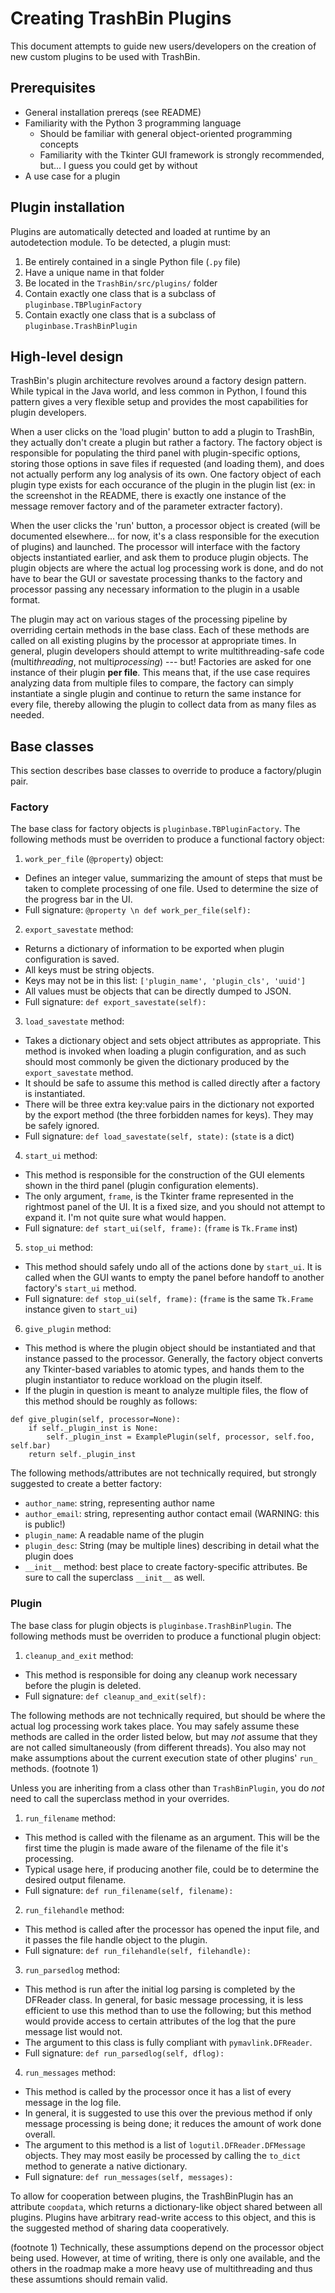 # Creating TrashBin Plugins

This document attempts to guide new users/developers on the creation of new
custom plugins to be used with TrashBin.

## Prerequisites

* General installation prereqs (see README)
* Familiarity with the Python 3 programming language
  * Should be familiar with general object-oriented programming concepts
  * Familiarity with the Tkinter GUI framework is strongly recommended, but...
    I guess you could get by without
* A use case for a plugin

## Plugin installation

Plugins are automatically detected and loaded at runtime by an autodetection
module.  To be detected, a plugin must:

1. Be entirely contained in a single Python file (`.py` file)
2. Have a unique name in that folder
3. Be located in the `TrashBin/src/plugins/` folder
4. Contain exactly one class that is a subclass of `pluginbase.TBPluginFactory`
5. Contain exactly one class that is a subclass of `pluginbase.TrashBinPlugin`

## High-level design

TrashBin's plugin architecture revolves around a factory design pattern.  While
typical in the Java world, and less common in Python, I found this pattern
gives a very flexible setup and provides the most capabilities for plugin
developers.

When a user clicks on the 'load plugin' button to add a plugin to TrashBin,
they actually don't create a plugin but rather a factory.  The factory object
is responsible for populating the third panel with plugin-specific options,
storing those options in save files if requested (and loading them), and does
not actually perform any log analysis of its own.  One factory object of each
plugin type exists for each occurance of the plugin in the plugin list (ex: in
the screenshot in the README, there is exactly one instance of the message
remover factory and of the parameter extracter factory).

When the user clicks the 'run' button, a processor object is created (will be
documented elsewhere... for now, it's a class responsible for the execution of
plugins) and launched.  The processor will interface with the factory objects
instantiated earlier, and ask them to produce plugin objects.  The plugin
objects are where the actual log processing work is done, and do not have to
bear the GUI or savestate processing thanks to the factory and processor passing
any necessary information to the plugin in a usable format.

The plugin may act on various stages of the processing pipeline by overriding
certain methods in the base class.  Each of these methods are called on all
existing plugins by the processor at appropriate times.  In general, plugin
developers should attempt to write multithreading-safe code (multi*threading*,
not multi*processing*) --- but!  Factories are asked for one instance of their
plugin **per file**.  This means that, if the use case requires analyzing data
from multiple files to compare, the factory can simply instantiate a single
plugin and continue to return the same instance for every file, thereby allowing
the plugin to collect data from as many files as needed.

## Base classes

This section describes base classes to override to produce a factory/plugin
pair.

### Factory

The base class for factory objects is `pluginbase.TBPluginFactory`.  The
following methods must be overriden to produce a functional factory object:

1. `work_per_file` (`@property`) object:
  * Defines an integer value, summarizing the amount of steps that must be taken
    to complete processing of one file.  Used to determine the size of the
	progress bar in the UI.
  * Full signature: `@property \n def work_per_file(self):`
2. `export_savestate` method:
  * Returns a dictionary of information to be exported when plugin configuration
    is saved.
  * All keys must be string objects.
  * Keys may not be in this list: `['plugin_name', 'plugin_cls', 'uuid']`
  * All values must be objects that can be directly dumped to JSON.
  * Full signature: `def export_savestate(self):`
3. `load_savestate` method:
  * Takes a dictionary object and sets object attributes as appropriate.  This
    method is invoked when loading a plugin configuration, and as such should
	most commonly be given the dictionary produced by the `export_savestate`
	method.
  * It should be safe to assume this method is called directly after a factory
    is instantiated.
  * There will be three extra key:value pairs in the dictionary not exported by
    the export method (the three forbidden names for keys).  They may be safely
	ignored.
  * Full signature: `def load_savestate(self, state):`  (`state` is a dict)
4. `start_ui` method:
  * This method is responsible for the construction of the GUI elements shown
    in the third panel (plugin configuration elements).
  * The only argument, `frame`, is the Tkinter frame represented in the
    rightmost panel of the UI.  It is a fixed size, and you should not attempt
	to expand it.  I'm not quite sure what would happen.
  * Full signature: `def start_ui(self, frame):` (`frame` is `Tk.Frame` inst)
5. `stop_ui` method:
  * This method should safely undo all of the actions done by `start_ui`.  It is
    called when the GUI wants to empty the panel before handoff to another
	factory's `start_ui` method.
  * Full signature: `def stop_ui(self, frame):` (`frame` is the same `Tk.Frame`
    instance given to `start_ui`)
6. `give_plugin` method:
  * This method is where the plugin object should be instantiated and that
    instance passed to the processor.  Generally, the factory object converts
	any Tkinter-based variables to atomic types, and hands them to the plugin
	instantiator to reduce workload on the plugin itself.
  * If the plugin in question is meant to analyze multiple files, the flow
    of this method should be roughly as follows:
```
def give_plugin(self, processor=None):
    if self._plugin_inst is None:
		self._plugin_inst = ExamplePlugin(self, processor, self.foo, self.bar)
    return self._plugin_inst
```

The following methods/attributes are not technically required, but strongly
suggested to create a better factory:

* `author_name`: string, representing author name
* `author_email`: string, representing author contact email (WARNING: this is
  public!)
* `plugin_name`: A readable name of the plugin
* `plugin_desc`: String (may be multiple lines) describing in detail what the
  plugin does
* `__init__` method: best place to create factory-specific attributes.  Be sure
  to call the superclass `__init__` as well.

### Plugin

The base class for plugin objects is `pluginbase.TrashBinPlugin`.  The following
methods must be overriden to produce a functional plugin object:

1. `cleanup_and_exit` method:
  * This method is responsible for doing any cleanup work necessary before the
    plugin is deleted.  
  * Full signature: `def cleanup_and_exit(self):`

The following methods are not technically required, but should be where the
actual log processing work takes place.  You may safely assume these methods are
called in the order listed below, but may *not* assume that they are not called
simultaneously (from different threads).  You also may not make assumptions
about the current execution state of other plugins' `run_` methods.
(footnote 1)

Unless you are inheriting from a class other than `TrashBinPlugin`, you do *not*
need to call the superclass method in your overrides.

1. `run_filename` method:
  * This method is called with the filename as an argument.  This will be the
    first time the plugin is made aware of the filename of the file it's
	processing.
  * Typical usage here, if producing another file, could be to determine the
    desired output filename.
  * Full signature: `def run_filename(self, filename):`
2. `run_filehandle` method:
  * This method is called after the processor has opened the input file, and
    it passes the file handle object to the plugin.
  * Full signature: `def run_filehandle(self, filehandle):`
3. `run_parsedlog` method:
  * This method is run after the initial log parsing is completed by the
    DFReader class.  In general, for basic message processing, it is less
	efficient to use this method than to use the following; but this method
	would provide access to certain attributes of the log that the pure message
	list would not.
  * The argument to this class is fully compliant with `pymavlink.DFReader`.
  * Full signature: `def run_parsedlog(self, dflog):`
4. `run_messages` method:
  * This method is called by the processor once it has a list of every message
    in the log file.
  * In general, it is suggested to use this over the previous method if only
    message processing is being done; it reduces the amount of work done
    overall.
  * The argument to this method is a list of `logutil.DFReader.DFMessage`
    objects.  They may most easily be processed by calling the `to_dict`
	method to generate a native dictionary.
  * Full signature: `def run_messages(self, messages):`

To allow for cooperation between plugins, the TrashBinPlugin has an attribute
`coopdata`, which returns a dictionary-like object shared between all plugins.
Plugins have arbitrary read-write access to this object, and this is the
suggested method of sharing data cooperatively.

(footnote 1) Technically, these assumptions depend on the processor object being
used.  However, at time of writing, there is only one available, and the others
in the roadmap make a more heavy use of multithreading and thus these assumtions
should remain valid.

